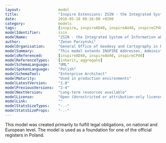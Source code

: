 ```yaml
---
layout:                 model
title:                  "Inspire Extensions: ZSIN - the Integrated System of Information about Real Estates"
date:                   2016-05-18 08:16:00 +0200
category:               models
tags:                   [inspire, inspireAD40, inspireAU40, inspireCP40, inherit, aggregate]
modelIdentifier:        zsin
modelName:              "ZSIN - the Integrated System of Information about Real Estates"
author:                 "Zenon Parzyński"
modelOrganisation:      "General Office of Geodesy and Cartography in Poland"
modelSummary:           "This model extends INSPIRE Addresses, Administrative Units and Cadastral Parcels to implement a new Real Estate information system in Poland."
modelsReferenced:       [inspireAD40, inspireAU40, inspireCP40]
modelReferenceTypes:    [inherit, aggregate]
modelSchemaLanguage:    "UML"
modelSpokenLanguage:    "Polish"
modelSchemaTool:        "Enterprise Architect"
modelMaturity:          "Used in production environments"
modelLatestVersion:     "1.0"
modelPreviousVersions:  "2-4"
modelNextVersion:       "Long-term resources available"
modelLicense:           "Open (Unrestricted or attribution-only licenses such as CC-BY, BSD or Apache)"
modelLink:              ""
modelStatsSizeTypes:    "-.-"
modelStatsSizeProps:    "-.-"
---
```


This model was created primarily to fulfill legal obligations, on national and European level. The model is used as a foundation for one of the official registers in Poland. 